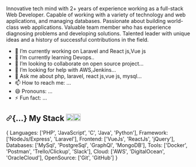 Innovative tech mind with 2+ years of experience working as a full-stack Web Developer. Capable of working with a variety of technology and web applications, and managing databases. Passionate about building world-class web applications. Valuable team member who has experience diagnosing problems and developing solutions. Talented leader with unique ideas and a history of successful contributions in the field.

- 🔭 I’m currently working on Laravel and React js,Vue js
- 🌱 I’m currently learning Devops..
- 👯 I’m looking to collaborate on open source project...
- 🤔 I’m looking for help with AWS,Jenkins...
- 💬 Ask me about php, laravel, react js,vue js, mysql...
- 📫 How to reach me: ...
- 😄 Pronouns: ...
- ⚡ Fun fact: ...
<h2><a id="user-content--my-stack-" class="anchor" aria-hidden="true" href="#-my-stack-"><svg class="octicon octicon-link" viewBox="0 0 16 16" version="1.1" width="16" height="16" aria-hidden="true"><path fill-rule="evenodd" d="M7.775 3.275a.75.75 0 001.06 1.06l1.25-1.25a2 2 0 112.83 2.83l-2.5 2.5a2 2 0 01-2.83 0 .75.75 0 00-1.06 1.06 3.5 3.5 0 004.95 0l2.5-2.5a3.5 3.5 0 00-4.95-4.95l-1.25 1.25zm-4.69 9.64a2 2 0 010-2.83l2.5-2.5a2 2 0 012.83 0 .75.75 0 001.06-1.06 3.5 3.5 0 00-4.95 0l-2.5 2.5a3.5 3.5 0 004.95 4.95l1.25-1.25a.75.75 0 00-1.06-1.06l-1.25 1.25a2 2 0 01-2.83 0z"></path></svg></a>{...} My Stack <g-emoji class="g-emoji" alias="computer" fallback-src="https://github.githubassets.com/images/icons/emoji/unicode/1f4bb.png"><img class="emoji" alt="computer" height="20" width="20" src="https://github.githubassets.com/images/icons/emoji/unicode/1f4bb.png"></g-emoji><g-emoji class="g-emoji" alias="rocket" fallback-src="https://github.githubassets.com/images/icons/emoji/unicode/1f680.png"><img class="emoji" alt="rocket" height="20" width="20" src="https://github.githubassets.com/images/icons/emoji/unicode/1f680.png"></g-emoji></h2>

{
  Languages: ['PHP', 'JavaScript', 'C', 'Java', 'Python'],
  Framework: ['NodeJs/Express', 'Laravel'],
  Frontend: ['VueJs', 'ReactJs', 'jQuery'],
  Databases: ['MySql', 'PostgreSql', 'GraphQl', 'MongoDB'],
  Tools: ['Docker', 'Postman', 'Trello/Clickup', 'Slack'],
  Cloud: ['AWS', 'DigitalOcean', 'OracleCloud'],
  OpenSource: ['Git', 'GitHub']
}
